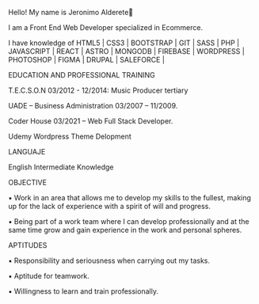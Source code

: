 Hello! My name is Jeronimo Alderete👋

I am a Front End Web Developer specialized in Ecommerce.

I have knowledge of HTML5 | CSS3 | BOOTSTRAP | GIT | SASS | PHP | JAVASCRIPT | REACT | ASTRO  | MONGODB  | FIREBASE  | WORDPRESS | PHOTOSHOP | FIGMA  | DRUPAL  | SALEFORCE | 

EDUCATION AND PROFESSIONAL TRAINING

T.E.C.S.O.N 03/2012 - 12/2014: Music Producer tertiary 

UADE – Business Administration 03/2007 – 11/2009.

Coder House 03/2021 – Web Full Stack Developer.

Udemy Wordpress Theme Delopment

LANGUAJE

English Intermediate Knowledge

OBJECTIVE

▪ Work in an area that allows me to develop my skills to the fullest, making up for the lack of experience 
with a spirit of will and progress.

▪ Being part of a work team where I can develop professionally and at the same time grow and 
gain experience in the work and personal spheres.

APTITUDES

▪ Responsibility and seriousness when carrying out my tasks.

▪ Aptitude for teamwork.

▪ Willingness to learn and train professionally.

<!--
**jeroalderete/jeroalderete** is a ✨ _special_ ✨ repository because its `README.md` (this file) appears on your GitHub profile.


